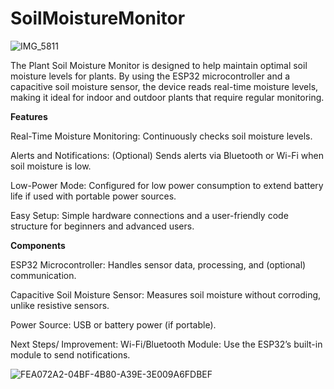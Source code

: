 # SoilMoistureMonitor

![IMG_5811](https://github.com/user-attachments/assets/213d0473-e7bf-4995-ae23-8976ac3e60ad)

The Plant Soil Moisture Monitor is designed to help maintain optimal soil moisture levels for plants. By using the ESP32 microcontroller and a capacitive soil moisture sensor, the device reads real-time moisture levels, making it ideal for indoor and outdoor plants that require regular monitoring.

**Features**

Real-Time Moisture Monitoring: Continuously checks soil moisture levels.

Alerts and Notifications: (Optional) Sends alerts via Bluetooth or Wi-Fi when soil moisture is low.

Low-Power Mode: Configured for low power consumption to extend battery life if used with portable power sources.

Easy Setup: Simple hardware connections and a user-friendly code structure for beginners and advanced users.

**Components**

ESP32 Microcontroller: Handles sensor data, processing, and (optional) communication.

Capacitive Soil Moisture Sensor: Measures soil moisture without corroding, unlike resistive sensors.

Power Source: USB or battery power (if portable).

Next Steps/ Improvement: Wi-Fi/Bluetooth Module: Use the ESP32’s built-in module to send notifications.

![FEA072A2-04BF-4B80-A39E-3E009A6FDBEF](https://github.com/user-attachments/assets/097503b2-f93a-40e1-bed8-fa5c8f2770f6)
